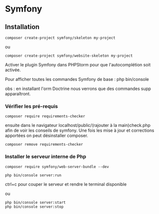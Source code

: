 # Symfony

## Installation

```
composer create-project symfony/skeleton my-project
```

ou

```
composer create-project symfony/website-skeleton my-project
```

Activer le plugin Symfony dans PHPStorm pour que l'autocomplétion soit activée.

Pour afficher toutes les commandes Symfony de base : 
php bin/console

obs : en installant l'orm Doctrine nous verrons que des commandes supp apparaîtront.

### Vérifier les pré-requis
```shell
composer require requirements-checker
```
ensuite dans le navigateur localhost/public/(rajouter à la main)check.php
afin de voir les conseils de symfony.
Une fois les mise à jour et corrections apportées on peut désinstaller composer.
```shell
composer remove requirements-checker
```

### Installer le serveur interne de Php
```shell
composer require symfony/web-server-bundle --dev
```

```shell
php bin/console server:run
```
ctrl+c pour couper le serveur et rendre le terminal disponible

ou

```shell
php bin/console server:start
php bin/console server:stop
```

